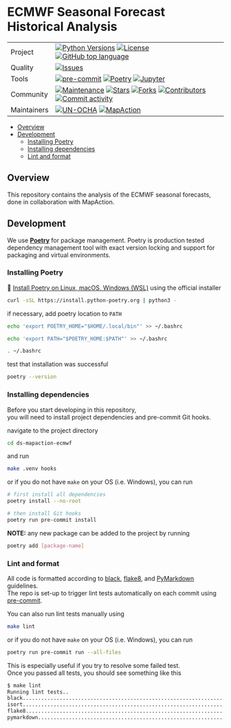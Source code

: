 # ECMWF Seasonal Forecast Historical Analysis

|   |   |
|---|---|
|Project|[![Python Versions](https://img.shields.io/badge/Python-3.8%20%7C%203.9%20%7C%203.10-blue?logo=python&logoColor=white)](https://www.python.org/) [![License](https://img.shields.io/github/license/OCHA-DAP/ds-mapaction-ecmwf)](LICENSE) [![GitHub top language](https://img.shields.io/github/languages/top/OCHA-DAP/ds-mapaction-ecmwf)](https://github.com/OCHA-DAP/ds-mapaction-ecmwf)|
|Quality| [![Issues](https://img.shields.io/github/issues/OCHA-DAP/ds-mapaction-ecmwf)](https://github.com/OCHA-DAP/ds-mapaction-ecmwf/issues) |
| Tools | [![pre-commit](https://img.shields.io/badge/pre--commit-enabled-brightgreen?logo=pre-commit)](https://pre-commit.com/) [![Poetry](https://img.shields.io/endpoint?url=https://python-poetry.org/badge/v0.json)](https://python-poetry.org/) [![Jupyter](https://img.shields.io/badge/Jupyter-gray?logo=jupyter&labelColor=grey&color=orange&logoColor=orange)](https://jupyter.org/) |
|Community|[![Maintenance](https://img.shields.io/badge/Maintained-yes-green)](https://github.com/OCHA-DAP/ds-mapaction-ecmwf/graphs/commit-activity) [![Stars](https://img.shields.io/github/stars/OCHA-DAP/ds-mapaction-ecmwf)](https://github.com/OCHA-DAP/ds-mapaction-ecmwf)  [![Forks](https://img.shields.io/github/forks/OCHA-DAP/ds-mapaction-ecmwf)](https://github.com/OCHA-DAP/ds-mapaction-ecmwf/network/members)  [![Contributors](https://img.shields.io/github/contributors/OCHA-DAP/ds-mapaction-ecmwf)](https://github.com/OCHA-DAP/ds-mapaction-ecmwf/graphs/contributors)  [![Commit activity](https://img.shields.io/github/commit-activity/m/OCHA-DAP/ds-mapaction-ecmwf)](https://github.com/OCHA-DAP/ds-mapaction-ecmwf/commits/main)|
|Maintainers|[![UN-OCHA](https://img.shields.io/badge/-UN%20OCHA-black?logo=linkedin&colorB=gray)](https://www.linkedin.com/company/united-nations-ocha/) [![MapAction](https://img.shields.io/badge/-MapAction-black?logo=linkedin&colorB=gray)](https://www.linkedin.com/company/mapaction/)|

* [Overview](#overview)
* [Development](#development)
  * [Installing Poetry](#installing-poetry)
  * [Installing dependencies](#installing-dependencies)
  * [Lint and format](#lint-and-format)

## Overview

This repository contains the analysis of the ECMWF seasonal forecasts,
done in collaboration with MapAction.

## Development

We use **[Poetry](https://python-poetry.org/)** for package management. Poetry is production tested dependency management tool with exact version locking and support for packaging and virtual environments.

### Installing Poetry

:book: [Install Poetry on Linux, macOS, Windows (WSL)](https://python-poetry.org/docs/#installing-with-the-official-installer) using the official installer

```bash
curl -sSL https://install.python-poetry.org | python3 -
```

if necessary, add poetry location to `PATH`

```bash
echo 'export POETRY_HOME="$HOME/.local/bin"' >> ~/.bashrc

echo 'export PATH="$POETRY_HOME:$PATH"' >> ~/.bashrc

. ~/.bashrc
```

test that installation was successful

```bash
poetry --version
```

### Installing dependencies

Before you start developing in this repository,  
you will need to install project dependencies and pre-commit Git hooks.

navigate to the project directory

```bash
cd ds-mapaction-ecmwf
```

and run

```bash
make .venv hooks
```

or if you do not have `make` on your OS (i.e. Windows), you can run

```bash
# first install all dependencies
poetry install --no-root

# then install Git hooks
poetry run pre-commit install
```

**NOTE:** any new package can be added to the project by running

```bash
poetry add [package-name]
```

### Lint and format

All code is formatted according to [black](https://black.readthedocs.io/en/stable/), [flake8](https://flake8.pycqa.org/en/latest/), and [PyMarkdown](https://github.com/jackdewinter/pymarkdown) guidelines.  
The repo is set-up to trigger lint tests automatically on each commit using [pre-commit](https://pre-commit.com/).

You can also run lint tests manually using

```bash
make lint
```

or if you do not have `make` on your OS (i.e. Windows), you can run

```bash
poetry run pre-commit run --all-files
```

This is especially useful if you try to resolve some failed test.  
Once you passed all tests, you should see something like this

```bash
$ make lint
Running lint tests..
black....................................................................Passed
isort....................................................................Passed
flake8...................................................................Passed
pymarkdown...............................................................Passed
```
